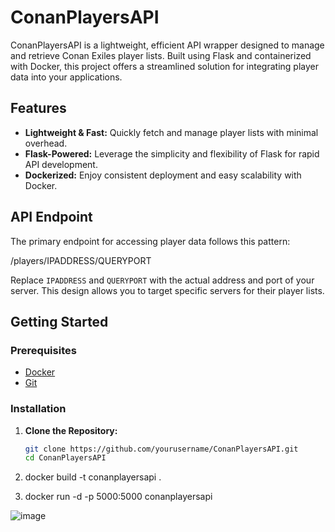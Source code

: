 # ConanPlayersAPI

ConanPlayersAPI is a lightweight, efficient API wrapper designed to manage and retrieve Conan Exiles player lists. Built using Flask and containerized with Docker, this project offers a streamlined solution for integrating player data into your applications.

## Features
- **Lightweight & Fast:** Quickly fetch and manage player lists with minimal overhead.
- **Flask-Powered:** Leverage the simplicity and flexibility of Flask for rapid API development.
- **Dockerized:** Enjoy consistent deployment and easy scalability with Docker.

## API Endpoint
The primary endpoint for accessing player data follows this pattern:

/players/IPADDRESS/QUERYPORT

Replace `IPADDRESS` and `QUERYPORT` with the actual address and port of your server. This design allows you to target specific servers for their player lists.

## Getting Started

### Prerequisites
- [Docker](https://www.docker.com/)
- [Git](https://git-scm.com/)

### Installation
1. **Clone the Repository:**
   ```bash
   git clone https://github.com/yourusername/ConanPlayersAPI.git
   cd ConanPlayersAPI
   
2. docker build -t conanplayersapi .

3. docker run -d -p 5000:5000 conanplayersapi

![image](https://github.com/user-attachments/assets/de186e32-3feb-4696-9c79-30984c263a4d)

